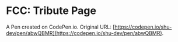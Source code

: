# FCC: Tribute Page

A Pen created on CodePen.io. Original URL: [https://codepen.io/shu-dev/pen/abwQBMR](https://codepen.io/shu-dev/pen/abwQBMR).


